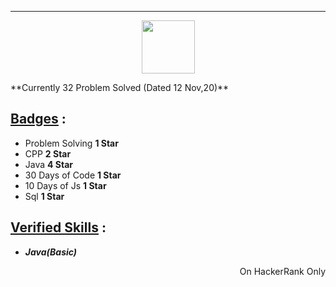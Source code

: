 ***
<p align="center">
    <a href="https://www.hackerrank.com/NinzaRJ01">
        <img height=85 src="https://d3keuzeb2crhkn.cloudfront.net/hackerrank/assets/styleguide/logo_wordmark-f5c5eb61ab0a154c3ed9eda24d0b9e31.svg">
    </a>
</p>
**Currently 32 Problem Solved (Dated 12 Nov,20)**

## <ins>Badges</ins> : ##

- Problem Solving  **1 Star**
- CPP **2 Star**
- Java **4 Star**
- 30 Days of Code **1 Star**
- 10 Days of Js **1 Star**
- Sql **1 Star**

## <ins> Verified Skills</ins>  :
- _**Java(Basic)**_


<p align="right"> On HackerRank Only</p>
